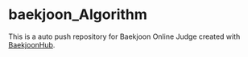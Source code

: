 # baekjoon_Algorithm
This is a auto push repository for Baekjoon Online Judge created with [BaekjoonHub](https://github.com/BaekjoonHub/BaekjoonHub).
